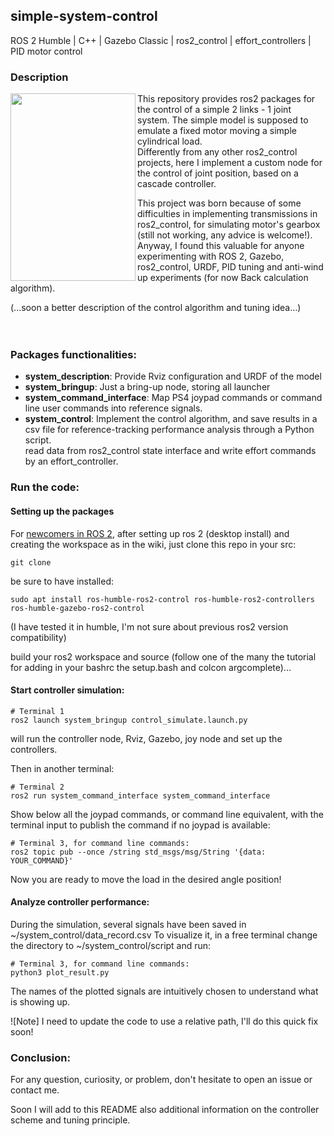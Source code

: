 ## simple-system-control 

ROS 2 Humble | C++ | Gazebo Classic | ros2_control | effort_controllers | PID motor control

### Description
<img align="left" width="200" height="300" src="https://github.com/user-attachments/assets/27218d15-24fa-4380-8c5a-bda76b530df9"/>
This repository provides ros2 packages for the control of a simple 2 links - 1 joint system. 
The simple model is supposed to emulate a fixed motor moving a simple cylindrical load.<br/>
Differently from any other ros2_control projects, here I implement a custom node for the control of joint position, based on a cascade controller. 

This project was born because of some difficulties in implementing transmissions in ros2_control, for simulating motor's gearbox (still not working, any advice is welcome!). <br/>
Anyway, I found this valuable for anyone experimenting with ROS 2, Gazebo, ros2_control, URDF, PID tuning and anti-wind up experiments (for now Back calculation algorithm).

(...soon a better description of the control algorithm and tuning idea...)
<br/>
<br/>
<br/>
 
### Packages functionalities: 
- **system_description**: Provide Rviz configuration and URDF of the model
- **system_bringup**: Just a bring-up node, storing all launcher
- **system_command_interface**: Map PS4 joypad commands or command line user commands into reference signals.
- **system_control**: Implement the control algorithm, and save results in a csv file for reference-tracking performance analysis through a Python script.
                   <br/> read data from ros2_control state interface and write effort commands by an effort_controller.

### Run the code: 

#### Setting up the packages

For [newcomers in ROS 2](https://docs.ros.org/en/humble/Installation.html), after setting up ros 2 (desktop install) and creating the workspace as in the wiki, just clone this repo in your src: 

```
git clone 
```

be sure to have installed:

```
sudo apt install ros-humble-ros2-control ros-humble-ros2-controllers ros-humble-gazebo-ros2-control
```
(I have tested it in humble, I'm not sure about previous ros2 version compatibility)

build your ros2 workspace and source (follow one of the many the tutorial for adding in your bashrc the setup.bash and colcon argcomplete)...

#### Start controller simulation: 

```
# Terminal 1
ros2 launch system_bringup control_simulate.launch.py
```
will run the controller node, Rviz, Gazebo, joy node and set up the controllers. 

Then in another terminal: 
```
# Terminal 2
ros2 run system_command_interface system_command_interface
```
Show below all the joypad commands, or command line equivalent, with the terminal input to publish the command if no joypad is available:

```
# Terminal 3, for command line commands:
ros2 topic pub --once /string std_msgs/msg/String '{data: YOUR_COMMAND}'
```

Now you are ready to move the load in the desired angle position!

#### Analyze controller performance: 

During the simulation, several signals have been saved in ~/system_control/data_record.csv
To visualize it, in a free terminal change the directory to ~/system_control/script and run:

```
# Terminal 3, for command line commands:
python3 plot_result.py
```
The names of the plotted signals are intuitively chosen to understand what is showing up. 

![Note]
I need to update the code to use a relative path, I'll do this quick fix soon!

### Conclusion:
For any question, curiosity, or problem, don't hesitate to open an  issue or contact me. 

Soon I will add to this README also additional information on the controller scheme and tuning principle. 












